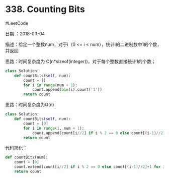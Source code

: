 # 338. Counting Bits
#LeetCode

日期 ：2018-03-04

描述：给定一个整数num，对于i（0 <= i < num），统计i的二进制数中1的个数，并返回

思路：时间复杂度为 O(n*sizeof(integer))，对于每个整数直接统计1的个数；

```python
class Solution:
    def countBits(self, num):
        count = []
        for i in range(num + 1):
            count.append(bin(i).count('1'))
        return count
```

思路：时间复杂度为O(n)

```python
class Solution:
    def countBits(self, num):
        count = [0]
        for i in range(1, num + 1):
            count.append(count[i//2] if i % 2 == 0 else count[(i-1)//2]+1)
        return count

```

代码简化：
```python
def countBits(num):
    count = [0]
    count.extend(count[i//2] if i % 2 == 0 else count[(i-1)//2]+1 for i in range(1, num + 1))
    return count
```